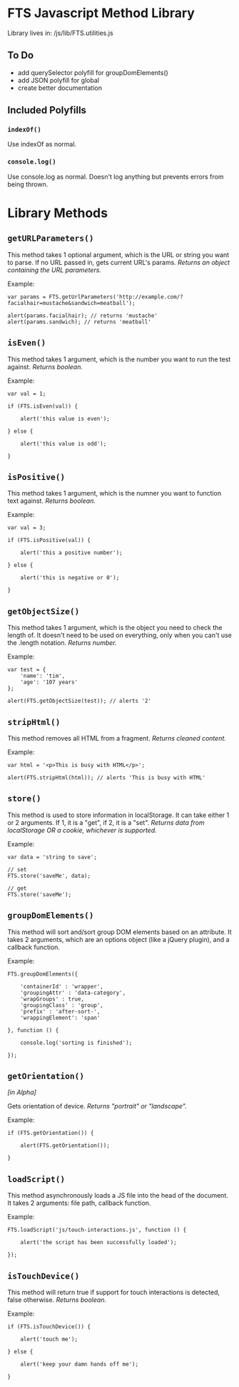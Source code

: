 # FTS Javascript Method Library

Library lives in: <root>/js/lib/FTS.utilities.js


## To Do
- add querySelector polyfill for groupDomElements()
- add JSON polyfill for global
- create better documentation

## Included Polyfills

### `indexOf()`
Use indexOf as normal.


### `console.log()`
Use console.log as normal. Doesn't log anything but prevents errors from being thrown.

# Library Methods

## `getURLParameters()`
    
This method takes 1 optional argument, which is the URL or string you want to parse. If no URL passed in, gets current URL's params. *Returns an object containing the URL parameters.*

Example:

    var params = FTS.getUrlParameters('http://example.com/?facialhair=mustache&sandwich=meatball');

    alert(params.facialhair); // returns 'mustache'
    alert(params.sandwich); // returns 'meatball'
        
## `isEven()`

This method takes 1 argument, which is the number you want to run the test against. *Returns boolean.*

Example:
    
    var val = 1;
    
    if (FTS.isEven(val)) {
    
        alert('this value is even');
    
    } else {
    
        alert('this value is odd');
    
    }
        
## `isPositive()`
    
This method takes 1 argument, which is the numner you want to function text against. *Returns boolean.*

Example:

    var val = 3;
    
    if (FTS.isPositive(val)) {
        
        alert('this a positive number');
        
    } else {
    
        alert('this is negative or 0');
    
    }
        
## `getObjectSize()`
    
This method takes 1 argument, which is the object you need to check the length of. It doesn't need to be used on everything, only when you can't use the .length notation. *Returns number.*
        
Example:
        
    var test = {
        'name': 'tim',
        'age': '107 years'
    };
    
    alert(FTS.getObjectSize(test)); // alerts '2'


## `stripHtml()`

This method removes all HTML from a fragment. *Returns cleaned content.*

Example: 
    
    var html = '<p>This is busy with HTML</p>';
    
    alert(FTS.stripHtml(html)); // alerts 'This is busy with HTML'
        
## `store()`
    
This method is used to store information in localStorage. It can take either 1 or 2 arguments. If 1, it is a "get", if 2, it is a "set". *Returns data from localStorage OR a cookie, whichever is supported.*
        
Example: 

    var data = 'string to save';
    
    // set
    FTS.store('saveMe', data);
    
    // get
    FTS.store('saveMe');
        
## `groupDomElements()`
        
This method will sort and/sort group DOM elements based on an attribute. It takes 2 arguments, which are an options object (like a jQuery plugin), and a callback function.
        
Example:

    FTS.groupDomElements({

        'containerId' : 'wrapper',
        'groupingAttr' : 'data-category',
        'wrapGroups' : true,
        'groupingClass' : 'group',
        'prefix' : 'after-sort-',
        'wrappingElement': 'span'
    
    }, function () {

        console.log('sorting is finished');

    });
        
## `getOrientation()`
*[in Alpha]*
    
Gets orientation of device. *Returns "portrait" or "landscape".*
        
Example:

    if (FTS.getOrientation()) {

        alert(FTS.getOrientation());

    }
        
## `loadScript()`
    
This method asynchronously loads a JS file into the head of the document. It takes 2 arguments: file path, callback function.
        
Example: 

    FTS.loadScript('js/touch-interactions.js', function () {

        alert('the script has been successfully loaded');

    });
        
## `isTouchDevice()`
        
This method will return true if support for touch interactions is detected, false otherwise. *Returns boolean.*

Example:

    if (FTS.isTouchDevice()) {

        alert('touch me');

    } else {

        alert('keep your damn hands off me');

    }